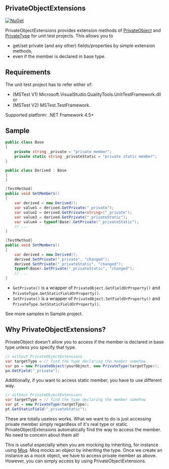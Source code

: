 PrivateObjectExtensions
---
[![NuGet](https://img.shields.io/nuget/v/PrivateObjectExtensions.svg)](https://www.nuget.org/packages/PrivateObjectExtensions)

PrivateObjectExtensions provides extension methods of [PrivateObject](https://docs.microsoft.com/en-us/dotnet/api/microsoft.visualstudio.testtools.unittesting.privateobject) and [PrivateType](https://docs.microsoft.com/en-us/dotnet/api/microsoft.visualstudio.testtools.unittesting.privatetype) for unit test projects. This allows you to
- get/set private (and any other) fields/properties by simple extension methods,
- even if the member is declared in base type.

Requirements
---
The unit test project has to refer either of:
- (MSTest V1) Microsoft.VisualStudio.QualityTools.UnitTestFramework.dll or
- (MSTest V2) MSTest.TestFramework.

Supported platform: .NET Framework 4.5+

Sample
---
```csharp
public class Base
{
    private string _private = "private member";
    private static string _privateStatic = "private static member";
}

public class Derived : Base
{
}
```
```csharp
[TestMethod]
public void GetMembers()
{
    var derived = new Derived();
    var value1 = derived.GetPrivate("_private");
    var value2 = derived.GetPrivate<string>("_private");
    var value3 = derived.GetPrivate("_privateStatic");
    var value4 = typeof(Base).GetPrivate("_privateStatic");
    // ...
}

[TestMethod]
public void SetMembers()
{
    var derived = new Derived();
    derived.SetPrivate("_private", "changed");
    derived.SetPrivate("_privateStatic", "changed");
    typeof(Base).SetPrivate("_privateStatic", "changed");
    // ...
}
```
- ```GetPrivate()``` is a wrapper of ```PrivateObject.GetFieldOrProperty()``` and ```PrivateType.GetStaticFieldOrProperty()```.
- ```SetPrivate()``` is a wrapper of ```PrivateObject.SetFieldOrProperty()``` and ```PrivateType.SetStaticFieldOrProperty()```.

See more samples in Sample project.

Why PrivateObjectExtensions?
---
PrivateObject doesn't allow you to access if the member is declared in base type unless you specify that type.
```csharp
// without PrivateObjectExtensions
var targetType = // find the type declaring the member somehow
var po = new PrivateObject(yourObject, new PrivateType(targetType));
po.GetField("_private");
```
Additionally, if you want to access static member, you have to use different way.
```csharp
// without PrivateObjectExtensions
var targetType = // find the type declaring the member somehow
var pt = new PrivateType(targetType);
pt.GetStaticField("_privateStatic");
```
These are totally useless works. What we want to do is just accessing private member simply regardless of it's real type or static. PrivateObjectExtensions automatically find the way to access the member. No need to concern about them all!

This is useful especially when you are mocking by inheriting, for instance using [Moq](https://github.com/moq). Moq mocks an object by inheriting the type. Once we create an instance as a mock object, we have to access private member as above. However, you can simply access by using PrivateObjectExtensions.
